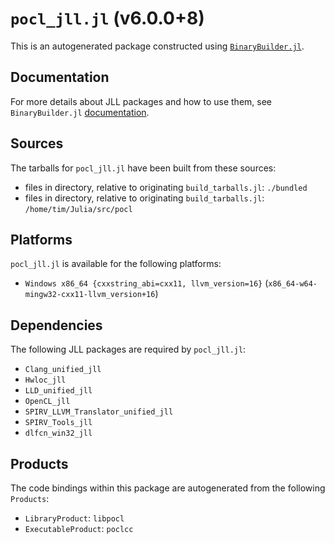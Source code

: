 # `pocl_jll.jl` (v6.0.0+8)

This is an autogenerated package constructed using [`BinaryBuilder.jl`](https://github.com/JuliaPackaging/BinaryBuilder.jl).

## Documentation

For more details about JLL packages and how to use them, see `BinaryBuilder.jl` [documentation](https://docs.binarybuilder.org/stable/jll/).

## Sources

The tarballs for `pocl_jll.jl` have been built from these sources:

* files in directory, relative to originating `build_tarballs.jl`: `./bundled`
* files in directory, relative to originating `build_tarballs.jl`: `/home/tim/Julia/src/pocl`

## Platforms

`pocl_jll.jl` is available for the following platforms:

* `Windows x86_64 {cxxstring_abi=cxx11, llvm_version=16}` (`x86_64-w64-mingw32-cxx11-llvm_version+16`)

## Dependencies

The following JLL packages are required by `pocl_jll.jl`:

* `Clang_unified_jll`
* `Hwloc_jll`
* `LLD_unified_jll`
* `OpenCL_jll`
* `SPIRV_LLVM_Translator_unified_jll`
* `SPIRV_Tools_jll`
* `dlfcn_win32_jll`

## Products

The code bindings within this package are autogenerated from the following `Products`:

* `LibraryProduct`: `libpocl`
* `ExecutableProduct`: `poclcc`
